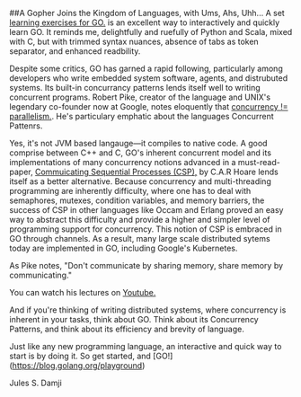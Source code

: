 ##A Gopher Joins the Kingdom of Languages, with Ums, Ahs, Uhh...
A set [learning exercises for GO.](http://tour.golang.org/) is an excellent way to interactively and quickly learn GO. It reminds me, delightfully and ruefully of Python and Scala, mixed with C, but with trimmed syntax nuances, absence of tabs as token separator, and enhanced readbility.

Despite some critics, GO has garned a rapid following, particularly among developers who write embedded system software, agents, and distrubuted systems. Its built-in concurrancy patterns lends itself well to writing concurrent programs. Robert Pike, creator of the language and UNIX's legendary co-founder now at Google, notes eloquently that [concurrency != parallelism.](https://www.youtube.com/watch?v=cN_DpYBzKso). He's particulary emphatic about the languages Concurrent Pattenrs.

Yes, it's not JVM based langauge—it compiles to native code. A good comprise between C++ and C, GO's inherent concurrent model and its implementations of many concurrency notions advanced in a must-read-paper, [Commuicating Sequential Processes (CSP),](http://spinroot.com/courses/summer/Papers/hoare_1978.pdf) by C.A.R Hoare lends itself as a better alternative. Because concurrency and multi-threading programming are inherently difficulty, where one has to deal with semaphores, mutexes, condition variables, and memory barriers, the success of CSP in other languages like Occam and Erlang proved an easy way to abstract this difficulty and provide a higher and simpler level of programming support for concurrency. This notion of CSP is embraced in GO through channels. As a result, many large scale distributed sytems today are implemented in GO, including Google's Kubernetes.

As Pike notes, "Don't communicate by sharing memory, share memory by communicating."

You can watch his lectures on [Youtube.](https://www.youtube.com/watch?v=cF1zJYkBW4A) 

And if you're thinking of writing distributed systems, where concurrency is inherent in your tasks, think about GO. Think about its Concurrency Patterns, and think about its efficiency and brevity of language.

Just like any new programming language, an interactive and quick way to start is by doing it. So get started, and [GO!] (https://blog.golang.org/playground)

Jules S. Damji
